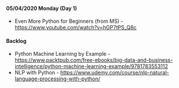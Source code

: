 #### 05/04/2020 Monday (Day 1)
- Even More Python for Beginners (from MS) - https://www.youtube.com/watch?v=hGP7tPS_Q8c

#### Backlog
- Python Machine Learning by Example - https://www.packtpub.com/free-ebooks/big-data-and-business-intelligence/python-machine-learning-example/9781783553112
- NLP with Python - https://www.udemy.com/course/nlp-natural-language-processing-with-python/
